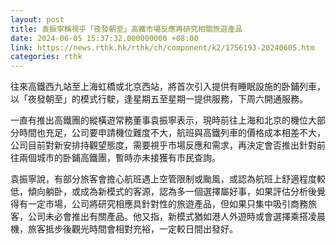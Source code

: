 ```yaml
---
layout: post
title: 袁振寧稱視乎「夜發朝至」高鐵市場反應再研究相關旅遊產品
date: 2024-06-05 15:37:32.000000000 +08:00
link: https://news.rthk.hk/rthk/ch/component/k2/1756193-20240605.htm
categories: rthk
---
```


往來高鐵西九站至上海虹橋或北京西站，將首次引入提供有睡眠設施的卧鋪列車，以「夜發朝至」的模式行駛，逢星期五至星期一提供服務，下周六開通服務。

一直有推出高鐵團的縱橫遊常務董事袁振寧表示，現時前往上海和北京的機位大部分時間也充足，公司要申請機位難度不大，航班與高鐵列車的價格成本相差不大，公司目前對新安排持觀望態度，需要視乎市場反應和需求，再決定會否推出針對前往兩個城市的卧鋪高鐵團，暫時亦未接獲有市民查詢。

袁振寧說，有部分旅客會擔心航班遇上空管限制或颱風，或認為航班上舒適程度較低，傾向躺卧，或成為新模式的客源，認為多一個選擇屬好事，如果評估分析後覺得有一定市場，公司將研究相應具針對性的旅遊產品，但如果只集中吸引商務旅客，公司未必會推出有關產品。他又指，新模式猶如港人外遊時或會選擇乘搭凌晨機，旅客抵步後觀光時間會相對充裕，一定較日間出發好。

